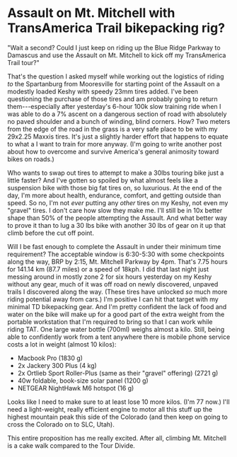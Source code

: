 # Assault on Mt. Mitchell with TransAmerica Trail bikepacking rig?

"Wait a second? Could I just keep on riding up the Blue Ridge Parkway to Damascus and use the Assault on Mt. Mitchell to kick off my TransAmerica Trail tour?"

That's the question I asked myself while working out the logistics of riding *to* the Spartanburg from Mooresville for starting point of the Assault on a modestly loaded Keshy with speedy 23mm tires added. I've been questioning the purchase of those tires and am probably going to return them---especially after yesterday's 6-hour 100k slow training ride when I was able to do a 7% ascent on a dangerous section of road with absolutely no paved shoulder and a bunch of winding, blind corners. How? Two meters from the edge of the road in the grass is a very safe place to be with my 29x2.25 Maxxis tires. It's just a slightly harder effort that happens to equate to what a I want to train for more anyway. (I'm going to write another post about how to overcome and survive America's general animosity toward bikes on roads.)

Who wants to swap out tires to attempt to make a 30lbs touring bike just a little faster? And I've gotten so spoiled by what almost feels like a suspension bike with those big fat tires on, so luxurious. At the end of the day, I'm more about health, endurance, comfort, and getting outside than speed. So no, I'm not *ever* putting any *other* tires on my Keshy, not even my "gravel" tires. I don't care how slow they make me. I'll still be in 10x better shape than 50% of the people attempting the Assault. And what better way to prove it than to lug a 30 lbs bike with another 30 lbs of gear on it up that climb before the cut off point.

Will I be fast enough to complete the Assault in under their minimum time requirement? The acceptable window is 6:30-5:30 with some checkpoints along the way, BRP by 2:15, Mt. Mitchell Parkway by 4pm. That's 7.75 hours for 141.14 km (87.7 miles) or a speed of 18kph. I did that last night just messing around in mostly zone 2 for six hours yesterday on my Keshy without any gear, much of it was off road on newly discovered, unpaved trails I discovered along the way. (These tires have unlocked *so* much more riding potential away from cars.) I'm positive I can hit that target with my minimal TD bikepacking gear. And I'm pretty confident the lack of food and water on the bike will make up for a good part of the extra weight from the portable workstation that I'm required to bring so that I can work while riding TAT. One large water bottle (700ml) weighs almost a kilo. Still, being able to confidently work from a tent anywhere there is mobile phone service costs a lot in weight (almost 10 kilos):

* Macbook Pro (1830 g)
* 2x Jackery 300 Plus (4 kg)
* 2x Ortlieb Sport Roller-Plus (same as their "gravel" offering) (2721 g)
* 40w foldable, book-size solar panel (1200 g)
* NETGEAR NightHawk M6 hotspot (16 g)

Looks like I need to make sure to at least lose 10 more kilos. (I'm 77 now.) I'll need a light-weight, really efficient engine to motor all this stuff up the highest mountain peak this side of the Colorado (and then keep on going to cross the Colorado on to SLC, Utah).

This entire proposition has me really excited. After all, climbing Mt. Mitchell is a cake walk compared to the Tour Divide.
